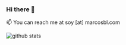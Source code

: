 ### Hi there 👋

📫 You can reach me at soy [at] marcosbl.com

![github stats](https://github-readme-stats.vercel.app/api?username=Isha2103&show_icons=true)
